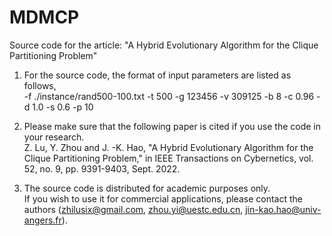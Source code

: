# MDMCP
Source code for the article: "A Hybrid Evolutionary Algorithm for the Clique Partitioning Problem" 

1. For the source code, the format of input parameters are listed as follows,    
   -f ./instance/rand500-100.txt -t 500 -g 123456 -v 309125 -b 8 -c 0.96 -d 1.0 -s 0.6 -p 10
  
2. Please make sure that the following paper is cited if you use the code in your research.    
   Z. Lu, Y. Zhou and J. -K. Hao, "A Hybrid Evolutionary Algorithm for the Clique Partitioning Problem," in IEEE Transactions on Cybernetics, vol. 52, no. 9, pp. 9391-9403, Sept. 2022.

3. The source code is distributed for academic purposes only.    
   If you wish to use it for commercial applications, please contact the authors (zhilusix@gmail.com, zhou.yi@uestc.edu.cn, jin-kao.hao@univ-angers.fr).
